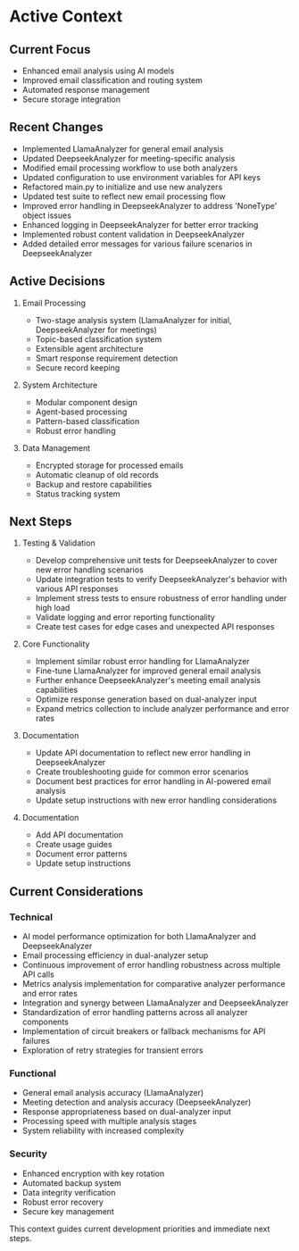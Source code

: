 # Active Context

## Current Focus
- Enhanced email analysis using AI models
- Improved email classification and routing system
- Automated response management
- Secure storage integration

## Recent Changes
- Implemented LlamaAnalyzer for general email analysis
- Updated DeepseekAnalyzer for meeting-specific analysis
- Modified email processing workflow to use both analyzers
- Updated configuration to use environment variables for API keys
- Refactored main.py to initialize and use new analyzers
- Updated test suite to reflect new email processing flow
- Improved error handling in DeepseekAnalyzer to address 'NoneType' object issues
- Enhanced logging in DeepseekAnalyzer for better error tracking
- Implemented robust content validation in DeepseekAnalyzer
- Added detailed error messages for various failure scenarios in DeepseekAnalyzer

## Active Decisions

1. Email Processing
   - Two-stage analysis system (LlamaAnalyzer for initial, DeepseekAnalyzer for meetings)
   - Topic-based classification system
   - Extensible agent architecture
   - Smart response requirement detection
   - Secure record keeping

2. System Architecture
   - Modular component design
   - Agent-based processing
   - Pattern-based classification
   - Robust error handling

3. Data Management
   - Encrypted storage for processed emails
   - Automatic cleanup of old records
   - Backup and restore capabilities
   - Status tracking system

## Next Steps

1. Testing & Validation
   - Develop comprehensive unit tests for DeepseekAnalyzer to cover new error handling scenarios
   - Update integration tests to verify DeepseekAnalyzer's behavior with various API responses
   - Implement stress tests to ensure robustness of error handling under high load
   - Validate logging and error reporting functionality
   - Create test cases for edge cases and unexpected API responses

2. Core Functionality
   - Implement similar robust error handling for LlamaAnalyzer
   - Fine-tune LlamaAnalyzer for improved general email analysis
   - Further enhance DeepseekAnalyzer's meeting email analysis capabilities
   - Optimize response generation based on dual-analyzer input
   - Expand metrics collection to include analyzer performance and error rates

3. Documentation
   - Update API documentation to reflect new error handling in DeepseekAnalyzer
   - Create troubleshooting guide for common error scenarios
   - Document best practices for error handling in AI-powered email analysis
   - Update setup instructions with new error handling considerations

3. Documentation
   - Add API documentation
   - Create usage guides
   - Document error patterns
   - Update setup instructions

## Current Considerations

### Technical
- AI model performance optimization for both LlamaAnalyzer and DeepseekAnalyzer
- Email processing efficiency in dual-analyzer setup
- Continuous improvement of error handling robustness across multiple API calls
- Metrics analysis implementation for comparative analyzer performance and error rates
- Integration and synergy between LlamaAnalyzer and DeepseekAnalyzer
- Standardization of error handling patterns across all analyzer components
- Implementation of circuit breakers or fallback mechanisms for API failures
- Exploration of retry strategies for transient errors

### Functional
- General email analysis accuracy (LlamaAnalyzer)
- Meeting detection and analysis accuracy (DeepseekAnalyzer)
- Response appropriateness based on dual-analyzer input
- Processing speed with multiple analysis stages
- System reliability with increased complexity

### Security
- Enhanced encryption with key rotation
- Automated backup system
- Data integrity verification
- Robust error recovery
- Secure key management

This context guides current development priorities and immediate next steps.
